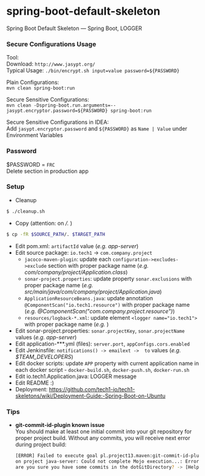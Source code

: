 # spring-boot-default-skeleton
Spring Boot Default Skeleton — Spring Boot, LOGGER

### Secure Configurations Usage
Tool:  
Download: `http://www.jasypt.org/`  
Typical Usage: `./bin/encrypt.sh input=value password=${PASSWORD}`  

Plain Configurations:  
`mvn clean spring-boot:run`

Secure Sensitive Configurations:  
`mvn clean -Dspring-boot.run.arguments=--jasypt.encryptor.password=${PASSWORD} spring-boot:run`

Secure Sensitive Configurations in IDEA:  
Add `jasypt.encryptor.password` and `${PASSWORD}` as `Name | Value` under Environment Variables

### Password
$PASSWORD = `FRC`  
Delete section in production app

### Setup 
* Cleanup

```bash
$ ./cleanup.sh
```
* Copy (attention: on */.* )

```bash
$ cp -fR $SOURCE_PATH/. $TARGET_PATH
```

* Edit pom.xml: `artifactId` value (*e.g. app-server*)
* Edit source package: `io.tech1` -> `com.company.project`
    * `jacoco-maven-plugin`: update each `configuration->excludes->exclude` section with proper package name (*e.g. com/company/project/Application.class*)
    * `sonar-project.properties`: update property `sonar.exclusions` with proper package name (*e.g. src/main/java/com/company/project/Application.java*)
    * `ApplicationResourceBeans.java`: update annotation `@ComponentScan("io.tech1.resource")` with proper package name (*e.g. @ComponentScan("com.company.project.resource")*)
    * `resources/logback-*.xml`: update element `<logger name="io.tech1">` with proper package name (*e.g. <logger name="com.company.project">*)
* Edit sonar-project.properties: `sonar.projectKey`, `sonar.projectName` values (*e.g. app-server*)
* Edit application-***.yml (files): `server.port`, `appConfigs.cors.enabled`
* Edit Jenkinsfile: `notifications() -> emailext ->  to` values (*e.g. $TEAM_DEVELOPERS*)
* Edit docker scripts: update `APP` property with current application name in each docker script - `docker-build.sh`, `docker-push.sh`, `docker-run.sh`
* Edit io.tech1.Application.java: LOGGER message
* Edit README :)
* Deployment: https://github.com/tech1-io/tech1-skeletons/wiki/Deployment-Guide:-Spring-Boot-on-Ubuntu

### Tips 
* **git-commit-id-plugin known issue**  
  You should make at least one initial commit into your git repository for proper project build. Without any commits, you will receive next error during project build: 
  ```bash
  [ERROR] Failed to execute goal pl.project13.maven:git-commit-id-plugin:3.0.1:revision (default) 
  on project java-server: Could not complete Mojo execution...: Error: Could not get HEAD Ref, 
  are you sure you have some commits in the dotGitDirectory? -> [Help 1]
  ```
